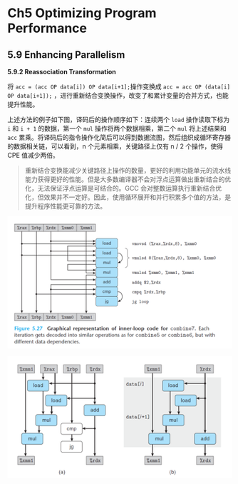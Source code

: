 # Ch5 Optimizing Program Performance

## 5.9 Enhancing Parallelism

**5.9.2 Reassociation Transformation**

将 `acc = (acc OP data[i]) OP data[i+1];`操作变换成 `acc = acc OP (data[i] OP data[i+1]);` ，进行重新结合变换操作，改变了和累计变量的合并方式，也能提升性能。

上述方法的例子如下图，译码后的操作顺序如下：连续两个 `load` 操作读取下标为 `i` 和 `i + 1` 的数据，第一个 `mul` 操作将两个数据相乘，第二个 `mul` 将上述结果和 `acc` 累乘。将译码后的指令操作化简后可以得到数据流图，然后组织成循环寄存器的数据相关链，可以看到，n 个元素相乘，关键路径上仅有 n / 2 个操作，使得 CPE 值减少两倍。

> 重新结合变换能减少关键路径上操作的数量，更好的利用功能单元的流水线能力获得更好的性能。但是大多数编译器不会对浮点运算做出重新结合的优化，无法保证浮点运算是可结合的。GCC 会对整数运算执行重新结合优化，但效果并不一定好。因此，使用循环展开和并行积累多个值的方法，是提升程序性能更可靠的方法。

![image-20220218220725987](assets/image-20220218220725987.png)

![image-20220218221508493](assets/image-20220218221508493.png)